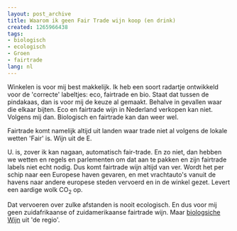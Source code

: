 ```yaml
---
layout: post_archive
title: Waarom ik geen Fair Trade wijn koop (en drink)
created: 1265966438
tags:
- biologisch
- ecologisch
- Groen
- fairtrade
lang: nl
---
```

Winkelen is voor mij best makkelijk. Ik heb een soort radartje ontwikkeld voor de 'correcte' labeltjes: eco, fairtrade en bio. Staat dat tussen de pindakaas, dan is voor mij de keuze al gemaakt. Behalve in gevallen waar die elkaar bijten. Eco en fairtrade wijn in Nederland verkopen kan niet. Volgens mij dan. Biologisch en fairtrade kan dan weer wel.

Fairtrade komt namelijk altijd uit landen waar trade niet al volgens de lokale wetten 'Fair' is. Wijn uit de E.

U. is, zover ik kan nagaan, automatisch fair-trade. En zo niet, dan hebben we wetten en regels en parlementen om dat aan te pakken en zijn fairtrade labels niet echt nodig. Dus komt fairtrade wijn altijd van ver. Wordt het per schip naar een Europese haven gevaren, en met vrachtauto's vanuit de havens naar andere europese steden vervoerd en in de winkel gezet. Levert een aardige wolk CO<sub>2</sub> op.

Dat vervoeren over zulke afstanden is nooit ecologisch. En dus voor mij geen zuidafrikaanse of zuidamerikaanse fairtrade wijn. Maar [biologsiche Wijn](http://www.organicwine.nl/) uit 'de regio'. 

